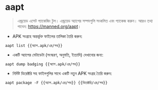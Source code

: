 # aapt

> এন্ড্রয়েড এসেট প্যাকেজিং টুল।
> এন্ড্রয়েড অ্যাপের সম্পদগুলি সংকলিত এবং প্যাকেজ করুন।
> আরও তথ্য পাবেন: <https://manned.org/aapt>।

- APK সংগ্রহে অন্তর্ভুক্ত ফাইলের তালিকা তৈরি করুন:

`aapt list {{অ্যাপ.apk/এর/পথ}}`

- একটি অ্যাপের মেটাডেটা (সংস্করণ, অনুমতি, ইত্যাদি) দেখানোর জন্য:

`aapt dump badging {{অ্যাপ.apk/এর/পথ}}`

- নির্দিষ্ট ডিরেক্টরি সহ ফাইলগুলির সাথে একটি নতুন APK সংগ্রহ তৈরি করুন:

`aapt package -F {{অ্যাপ.apk/এর/পথ}} {{ডিরেক্টরি/এর/পথ}}`
